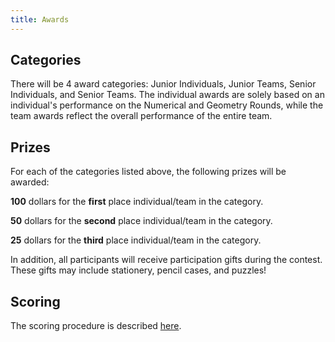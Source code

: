 ```yaml
---
title: Awards
---
```


## Categories
There will be 4 award categories: Junior Individuals, Junior Teams, Senior Individuals,
and Senior Teams. The individual awards are solely based on an individual's performance on the
Numerical and Geometry Rounds, while the team awards reflect the overall performance of the
entire team.

## Prizes
For each of the categories listed above, the following prizes will be awarded:

**100** dollars for the **first** place individual/team in the category.

**50** dollars for the **second** place individual/team in the category.

**25** dollars for the **third** place individual/team in the category.

In addition, all participants will receive participation gifts during the contest. These gifts may include stationery, pencil cases, and puzzles!

## Scoring
The scoring procedure is described [here](/files/UTMC_Official_Scoring_Guidelines.pdf).
